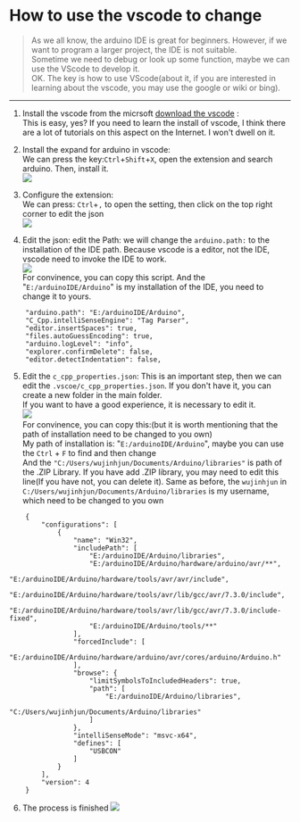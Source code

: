 # How to use the vscode to change

>As we all know, the arduino IDE is great for beginners. However, if we want to program a larger project, the IDE is not suitable.  
Sometime we need to debug or look up some function,  maybe we can use the VScode to develop it.  
OK. The key is how to use VScode(about it, if you are interested in learning about the vscode, you may use the google or wiki or bing).  
****

1. Install the vscode from the micrsoft  [download the vscode](https://code.visualstudio.com/)  :  
This is easy, yes? If you need to learn the install of vscode, I think there are a lot of tutorials on this aspect on the Internet. I won't dwell on it.  
  
2. Install the expand for arduino in vscode:  
We can press the key:`Ctrl`+`Shift`+`X`, open the extension and search arduino. Then, install it.  
![](https://github.com/wujinhjun/wujinhjuns-openhardware/blob/main/pic/arduino/pic_1/vsforarduino%20(2).png)  
  
3. Configure the extension:  
We can press:  `Ctrl`+`,` to open the setting, then click on the top right corner to edit the json  
![](https://github.com/wujinhjun/wujinhjuns-openhardware/blob/main/pic/arduino/pic_1/vsforarduino%20(3)_LI.jpg)  
  
4. Edit the json:
edit the Path: we will change the `arduino.path:` to the installation of the IDE path. Because vscode is a editor, not the IDE, vscode need to invoke the IDE to work.  
![](https://github.com/wujinhjun/wujinhjuns-openhardware/blob/main/pic/arduino/pic_1/vsforarduino%20(4).png)  
For convinence, you can copy this script. And the "`E:/arduinoIDE/Arduino`" is my installation of the IDE, you need to change it to yours.  

```
    "arduino.path": "E:/arduinoIDE/Arduino", 
    "C_Cpp.intelliSenseEngine": "Tag Parser", 
    "editor.insertSpaces": true, 
    "files.autoGuessEncoding": true, 
    "arduino.logLevel": "info", 
    "explorer.confirmDelete": false, 
    "editor.detectIndentation": false,
```

5. Edit the `c_cpp_properties.json`:
This is an important step, then we can edit the `.vscoe/c_cpp_properties.json`. If you don't have it, you can create a new folder in the main folder.  
If you want to have a good experience, it is necessary to edit it.  
![](https://github.com/wujinhjun/wujinhjuns-openhardware/blob/main/pic/arduino/pic_1/vsforarduino%20(6).png)  
For convinence, you can copy this:(but it is worth mentioning that the path of installation need to be changed to you own)  
My path of installation is: "`E:/arduinoIDE/Arduino`", maybe you can use the `Ctrl` + `F` to find and then change  
And the `"C:/Users/wujinhjun/Documents/Arduino/libraries"` is path of the .ZIP Library. If you have add .ZIP library, you may need to edit this line(If you have not, you can delete it). Same as before, the `wujinhjun` in `C:/Users/wujinhjun/Documents/Arduino/libraries` is my username, which need to be changed to you own  
```
    {
        "configurations": [
            {
                "name": "Win32",
                "includePath": [
                    "E:/arduinoIDE/Arduino/libraries",
                    "E:/arduinoIDE/Arduino/hardware/arduino/avr/**",
                    "E:/arduinoIDE/Arduino/hardware/tools/avr/avr/include",
                    "E:/arduinoIDE/Arduino/hardware/tools/avr/lib/gcc/avr/7.3.0/include",
                    "E:/arduinoIDE/Arduino/hardware/tools/avr/lib/gcc/avr/7.3.0/include-fixed",
                    "E:/arduinoIDE/Arduino/tools/**"
                ],
                "forcedInclude": [
                    "E:/arduinoIDE/Arduino/hardware/arduino/avr/cores/arduino/Arduino.h"
                ],
                "browse": {
                    "limitSymbolsToIncludedHeaders": true,
                    "path": [
                        "E:/arduinoIDE/Arduino/libraries",
                        "C:/Users/wujinhjun/Documents/Arduino/libraries"
                    ]
                },
                "intelliSenseMode": "msvc-x64",
                "defines": [
                    "USBCON"
                ]
            }
        ],
        "version": 4
    }
```

6. The process is finished
![](https://github.com/wujinhjun/wujinhjuns-openhardware/blob/main/pic/arduino/pic_1/vsforarduino%20(7).png)  
